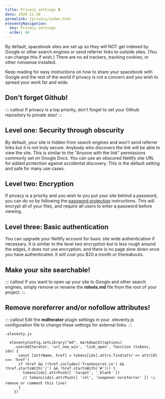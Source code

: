 ```yaml
---
title: Privacy settings 🔒 
date: 2020-11-20
permalink: /privacy/index.html
eleventyNavigation:
  key: Privacy settings 
  order: 60 
---
```

By default, spacebook sites are set up so they will NOT get indexed by Google or other search engines or send referrer links to outside sites. (You can change this if wish.) There are no ad trackers, tracking cookies, or other nonsense installed. 

Keep reading for easy instructions on how to share your spacebook with Google and the rest of the world if privacy is not a concern and you wish to spread your work far and wide.

## Don't forget Github!

::: callout 
If privacy is a top priority, don't forget to set your Github repository to private also!
:::

## Level one: Security through obscurity

By default, your site is hidden from search engines and won't send referrer links but it is not truly secure. Anybody who discovers the link will be able to view the site. This is similar to the "Anyone with the link" permissions commonly set on Google Docs. You can use an obscured Netlify site URL for added protection against accidental discovery. This is the default setting and safe for many use cases. 

## Level two: Encryption

If privacy is a priority and you wish to you put your site behind a password, you can do so by following the [password protection](/encryption) instructions. This will encrypt all of your files, and require all users to enter a password before viewing. 

## Level three: Basic authentication

 You can upgrade your Netlify account for basic site wide authentication if necessary. It is similar to the level two encryption but is less rough around the edges, it does not use encryption, and there is no page slow down once you have authenticated. It will cost you $20 a month or thereabouts.


## Make your site searchable!

::: callout
If you want to open up your site to Google and other search engines, simply remove or rename the **robots.md** file from the root of your project. 
:::

## Remove noreferrer and/or nofollow attributes!

::: callout 
Edit the **mdIterator** plugin settings in your .eleventy.js configuration file to change these settings for external links.
:::


```
.eleventy.js 

  eleventyConfig.setLibrary("md", markdownIt(options)
    .use(mdIterator, 'url_new_win', 'link_open', function (tokens, idx) {
      const [attrName, href] = tokens[idx].attrs.find(attr => attr[0] === 'href')
      if (href && (!href.includes('franknoirot.co') && !href.startsWith('/') && !href.startsWith('#'))) {
        tokens[idx].attrPush([ 'target', '_blank' ])
        // tokens[idx].attrPush([ 'rel', 'noopener noreferrer' ]) 👈 remove or comment this line!
      }
    })
```

